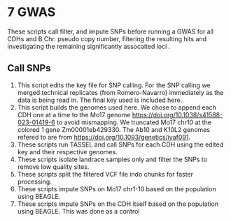 # 7 GWAS
These scripts call filter, and impute SNPs before running a GWAS for all CDHs and B Chr. pseudo copy number, filtering the resulting hits and investigating the remaining significantly assocaited loci . 

## Call SNPs
1. This script edits the key file for SNP calling. For the SNP calling we merged technical replicates (from Romero-Navarro) immediately as the data is being read in. The final key used is included here.
2. This script builds the genomes used here. We chose to append each CDH one at a time to the Mo17 genome https://doi.org/10.1038/s41588-023-01419-6 to avoid mismapping. We truncated Mo17 chr10 at the colored 1 gene Zm00001eb429330. The Ab10 and K10L2 genomes refered to are from  https://doi.org/10.1093/genetics/iyaf091.
3. These scripts run TASSEL and call SNPs for each CDH using the edited key and their respective genomes.
4. These scripts isolate landrace samples only and filter the SNPs to remove low quality sites.
5. These scripts split the filtered VCF file indo chunks for faster processing.
6. These scripts impute SNPs on Mo17 chr1-10 based on the population using BEAGLE.
7. These scripts impute SNPs on the CDH itself based on the population using BEAGLE. This was done as a control
